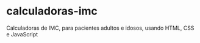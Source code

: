 # calculadoras-imc
Calculadoras de IMC, para pacientes adultos e idosos, usando HTML, CSS e JavaScript
